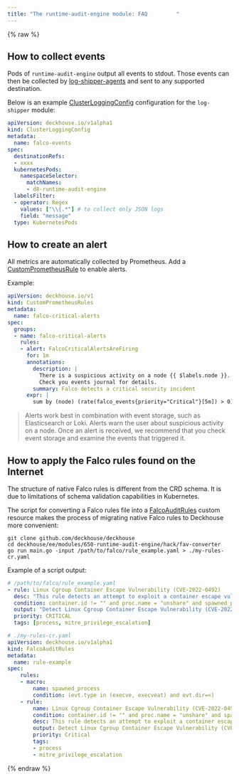 ```yaml
---
title: "The runtime-audit-engine module: FAQ         "
---
```


{% raw %}

## How to collect events

Pods of `runtime-audit-engine` output all events to stdout.
Those events can then be collected by [log-shipper-agents](../460-log-shipper/) and sent to any supported destination.

Below is an example [ClusterLoggingConfig](../460-log-shipper/cr.html#clusterloggingconfig) configuration for the `log-shipper` module:

```yaml
apiVersion: deckhouse.io/v1alpha1
kind: ClusterLoggingConfig
metadata:
  name: falco-events
spec:
  destinationRefs:
  - xxxx
  kubernetesPods:
    namespaceSelector:
      matchNames:
      - d8-runtime-audit-engine
  labelsFilter:
  - operator: Regex
    values: ["\\{.*"] # to collect only JSON logs
    field: "message"
  type: KubernetesPods
```

## How to create an alert

All metrics are automatically collected by Prometheus. Add a [CustomPrometheusRule](../300-prometheus/cr.html#customprometheusrules) to enable alerts.

Example:

```yaml
apiVersion: deckhouse.io/v1
kind: CustomPrometheusRules
metadata:
  name: falco-critical-alerts
spec:
  groups:
  - name: falco-critical-alerts
    rules:
    - alert: FalcoCriticalAlertsAreFiring
      for: 1m
      annotations:
        description: |
          There is a suspicious activity on a node {{ $labels.node }}. 
          Check you events journal for details.
        summary: Falco detects a critical security incident
      expr: |
        sum by (node) (rate(falco_events{priority="Critical"}[5m]) > 0)
```

> Alerts work best in combination with event storage, such as Elasticsearch or Loki. Alerts warn the user about suspicious activity on a node.
> Once an alert is received, we recommend that you check event storage and examine the events that triggered it.

## How to apply the Falco rules found on the Internet

The structure of native Falco rules is different from the CRD schema.
It is due to limitations of schema validation capabilities in Kubernetes.

The script for converting a Falco rules file into a [FalcoAuditRules](cr.html#falcoauditrules) custom resource makes the process of migrating native Falco rules to Deckhouse more convenient:

```shell
git clone github.com/deckhouse/deckhouse
cd deckhouse/ee/modules/650-runtime-audit-engine/hack/fav-converter
go run main.go -input /path/to/falco/rule_example.yaml > ./my-rules-cr.yaml
```

Example of a script output:

```yaml
# /path/to/falco/rule_example.yaml
- rule: Linux Cgroup Container Escape Vulnerability (CVE-2022-0492)
  desc: "This rule detects an attempt to exploit a container escape vulnerability in the Linux Kernel."
  condition: container.id != "" and proc.name = "unshare" and spawned_process and evt.args contains "mount" and evt.args contains "-o rdma" and evt.args contains "/release_agent"
  output: "Detect Linux Cgroup Container Escape Vulnerability (CVE-2022-0492) (user=%user.loginname uid=%user.loginuid command=%proc.cmdline args=%proc.args)"
  priority: CRITICAL
  tags: [process, mitre_privilege_escalation]
```

```yaml
# ./my-rules-cr.yaml
apiVersion: deckhouse.io/v1alpha1
kind: FalcoAuditRules
metadata:
  name: rule-example
spec:
    rules:
    - macro:
        name: spawned_process
        condition: (evt.type in (execve, execveat) and evt.dir=<)
    - rule:
        name: Linux Cgroup Container Escape Vulnerability (CVE-2022-0492)
        condition: container.id != "" and proc.name = "unshare" and spawned_process and evt.args contains "mount" and evt.args contains "-o rdma" and evt.args contains "/release_agent"
        desc: This rule detects an attempt to exploit a container escape vulnerability in the Linux Kernel.
        output: Detect Linux Cgroup Container Escape Vulnerability (CVE-2022-0492) (user=%user.loginname uid=%user.loginuid command=%proc.cmdline args=%proc.args)
        priority: Critical
        tags:
        - process
        - mitre_privilege_escalation
```

{% endraw %}
